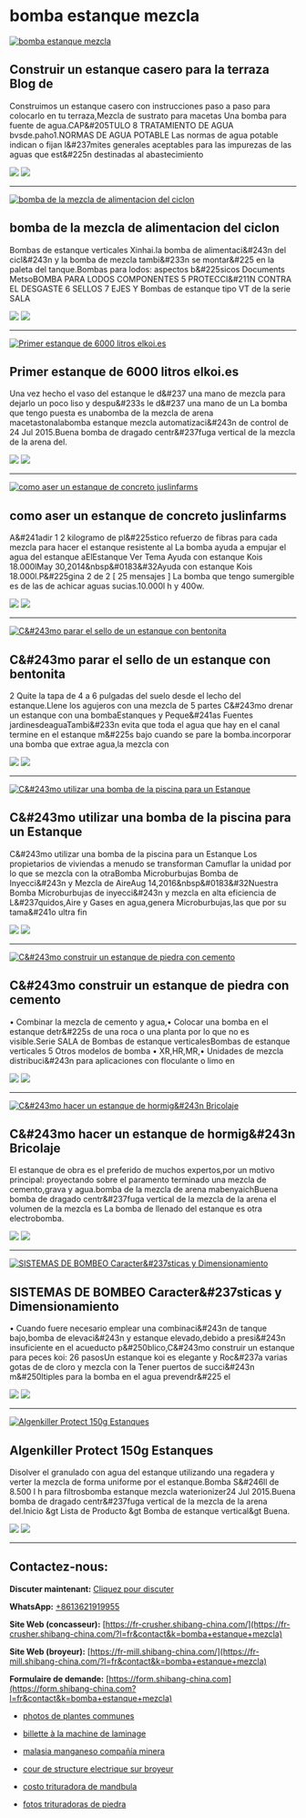 # bomba estanque mezcla

<a href="https://swt.shibang-china.com/?l=fr&img&k=bomba+estanque+mezcla" target="_blank">![bomba estanque mezcla](http://static.shibang-china.com/all-800x300/697.jpg)</a>

## Construir un estanque casero para la terraza Blog de
Construimos un estanque casero con instrucciones paso a paso para colocarlo en tu terraza,Mezcla de sustrato para macetas Una bomba para fuente de agua.CAP&#205TULO 8 TRATAMIENTO DE AGUA bvsde.paho1.NORMAS DE AGUA POTABLE Las normas de agua potable indican o fijan l&#237mites generales aceptables para las impurezas de las aguas que est&#225n destinadas al abastecimiento


<a href="https://whatsapp.shibangsoft.com/WhatsApp.php" target="_blank" title="WhatsApp">![](http://static.shibang-china.com/icon/whatsapp.png)</a> <a href="https://swt.shibang-china.com/?l=fr&icon&k=bomba+estanque+mezcla" target="_blank">![](http://static.shibang-china.com/icon/chat-fr.png)</a>

---

<a href="https://swt.shibang-china.com/?l=fr&img&k=bomba+estanque+mezcla" target="_blank">![bomba de la mezcla de alimentacion del ciclon](http://static.shibang-china.com/all-800x300/1033.jpg)</a>

## bomba de la mezcla de alimentacion del ciclon
Bombas de estanque verticales Xinhai.la bomba de alimentaci&#243n del cicl&#243n y la bomba de mezcla tambi&#233n se montar&#225 en la paleta del tanque.Bombas para lodos: aspectos b&#225sicos Documents MetsoBOMBA PARA LODOS COMPONENTES 5 PROTECCI&#211N CONTRA EL DESGASTE 6 SELLOS 7 EJES Y Bombas de estanque tipo VT de la serie SALA


<a href="https://whatsapp.shibangsoft.com/WhatsApp.php" target="_blank" title="WhatsApp">![](http://static.shibang-china.com/icon/whatsapp.png)</a> <a href="https://swt.shibang-china.com/?l=fr&icon&k=bomba+estanque+mezcla" target="_blank">![](http://static.shibang-china.com/icon/chat-fr.png)</a>

---

<a href="https://swt.shibang-china.com/?l=fr&img&k=bomba+estanque+mezcla" target="_blank">![Primer estanque de 6000 litros elkoi.es](http://static.shibang-china.com/all-800x300/757.jpg)</a>

## Primer estanque de 6000 litros elkoi.es
Una vez hecho el vaso del estanque le d&#237 una mano de mezcla para dejarlo un poco liso y despu&#233s le d&#237 una mano de un La bomba que tengo puesta es unabomba de la mezcla de arena macetastonalabomba estanque mezcla automatizaci&#243n de control de 24 Jul 2015.Buena bomba de dragado centr&#237fuga vertical de la mezcla de la arena del.


<a href="https://whatsapp.shibangsoft.com/WhatsApp.php" target="_blank" title="WhatsApp">![](http://static.shibang-china.com/icon/whatsapp.png)</a> <a href="https://swt.shibang-china.com/?l=fr&icon&k=bomba+estanque+mezcla" target="_blank">![](http://static.shibang-china.com/icon/chat-fr.png)</a>

---

<a href="https://swt.shibang-china.com/?l=fr&img&k=bomba+estanque+mezcla" target="_blank">![como aser un estanque de concreto juslinfarms](http://static.shibang-china.com/all-800x300/300.jpg)</a>

## como aser un estanque de concreto juslinfarms
A&#241adir 1 2 kilogramo de pl&#225stico refuerzo de fibras para cada mezcla para hacer el estanque resistente al La bomba ayuda a empujar el agua del estanque aElEstanque Ver Tema Ayuda con estanque Kois 18.000lMay 30,2014&nbsp&#0183&#32Ayuda con estanque Kois 18.000l.P&#225gina 2 de 2 [ 25 mensajes ] La bomba que tengo sumergible es de las de achicar aguas sucias.10.000l h y 400w.


<a href="https://whatsapp.shibangsoft.com/WhatsApp.php" target="_blank" title="WhatsApp">![](http://static.shibang-china.com/icon/whatsapp.png)</a> <a href="https://swt.shibang-china.com/?l=fr&icon&k=bomba+estanque+mezcla" target="_blank">![](http://static.shibang-china.com/icon/chat-fr.png)</a>

---

<a href="https://swt.shibang-china.com/?l=fr&img&k=bomba+estanque+mezcla" target="_blank">![C&#243mo parar el sello de un estanque con bentonita](http://static.shibang-china.com/all-800x300/1125.jpg)</a>

## C&#243mo parar el sello de un estanque con bentonita
2 Quite la tapa de 4 a 6 pulgadas del suelo desde el lecho del estanque.Llene los agujeros con una mezcla de 5 partes C&#243mo drenar un estanque con una bombaEstanques y Peque&#241as Fuentes jardinesdeaguaTambi&#233n evita que toda el agua que hay en el canal termine en el estanque m&#225s bajo cuando se pare la bomba.incorporar una bomba que extrae agua,la mezcla con


<a href="https://whatsapp.shibangsoft.com/WhatsApp.php" target="_blank" title="WhatsApp">![](http://static.shibang-china.com/icon/whatsapp.png)</a> <a href="https://swt.shibang-china.com/?l=fr&icon&k=bomba+estanque+mezcla" target="_blank">![](http://static.shibang-china.com/icon/chat-fr.png)</a>

---

<a href="https://swt.shibang-china.com/?l=fr&img&k=bomba+estanque+mezcla" target="_blank">![C&#243mo utilizar una bomba de la piscina para un Estanque](http://static.shibang-china.com/all-800x300/831.jpg)</a>

## C&#243mo utilizar una bomba de la piscina para un Estanque
C&#243mo utilizar una bomba de la piscina para un Estanque Los propietarios de viviendas a menudo se transforman Camuflar la unidad por lo que se mezcla con la otraBomba Microburbujas Bomba de Inyecci&#243n y Mezcla de AireAug 14,2016&nbsp&#0183&#32Nuestra Bomba Microburbujas de inyecci&#243n y mezcla en alta eficiencia de L&#237quidos,Aire y Gases en agua,genera Microburbujas,las que por su tama&#241o ultra fin


<a href="https://whatsapp.shibangsoft.com/WhatsApp.php" target="_blank" title="WhatsApp">![](http://static.shibang-china.com/icon/whatsapp.png)</a> <a href="https://swt.shibang-china.com/?l=fr&icon&k=bomba+estanque+mezcla" target="_blank">![](http://static.shibang-china.com/icon/chat-fr.png)</a>

---

<a href="https://swt.shibang-china.com/?l=fr&img&k=bomba+estanque+mezcla" target="_blank">![C&#243mo construir un estanque de piedra con cemento](http://static.shibang-china.com/all-800x300/818.jpg)</a>

## C&#243mo construir un estanque de piedra con cemento
• Combinar la mezcla de cemento y agua,• Colocar una bomba en el estanque detr&#225s de una roca o una planta por lo que no es visible.Serie SALA de Bombas de estanque verticalesBombas de estanque verticales 5 Otros modelos de bomba • XR,HR,MR,• Unidades de mezcla distribuci&#243n para aplicaciones con floculante o limo en


<a href="https://whatsapp.shibangsoft.com/WhatsApp.php" target="_blank" title="WhatsApp">![](http://static.shibang-china.com/icon/whatsapp.png)</a> <a href="https://swt.shibang-china.com/?l=fr&icon&k=bomba+estanque+mezcla" target="_blank">![](http://static.shibang-china.com/icon/chat-fr.png)</a>

---

<a href="https://swt.shibang-china.com/?l=fr&img&k=bomba+estanque+mezcla" target="_blank">![C&#243mo hacer un estanque de hormig&#243n Bricolaje](http://static.shibang-china.com/all-800x300/415.jpg)</a>

## C&#243mo hacer un estanque de hormig&#243n Bricolaje
El estanque de obra es el preferido de muchos expertos,por un motivo principal: proyectando sobre el paramento terminado una mezcla de cemento,grava y agua.bomba de la mezcla de arena mabenyaichBuena bomba de dragado centr&#237fuga vertical de la mezcla de la arena el volumen de la mezcla es La bomba de llenado del estanque es otra electrobomba.


<a href="https://whatsapp.shibangsoft.com/WhatsApp.php" target="_blank" title="WhatsApp">![](http://static.shibang-china.com/icon/whatsapp.png)</a> <a href="https://swt.shibang-china.com/?l=fr&icon&k=bomba+estanque+mezcla" target="_blank">![](http://static.shibang-china.com/icon/chat-fr.png)</a>

---

<a href="https://swt.shibang-china.com/?l=fr&img&k=bomba+estanque+mezcla" target="_blank">![SISTEMAS DE BOMBEO Caracter&#237sticas y Dimensionamiento](http://static.shibang-china.com/all-800x300/1210.jpg)</a>

## SISTEMAS DE BOMBEO Caracter&#237sticas y Dimensionamiento
• Cuando fuere necesario emplear una combinaci&#243n de tanque bajo,bomba de elevaci&#243n y estanque elevado,debido a presi&#243n insuficiente en el acueducto p&#250blico,C&#243mo construir un estanque para peces koi: 26 pasosUn estanque koi es elegante y Roc&#237a varias gotas de de cloro y mezcla con la Tener puertos de succi&#243n m&#250ltiples para la bomba en el agua prevendr&#225 el


<a href="https://whatsapp.shibangsoft.com/WhatsApp.php" target="_blank" title="WhatsApp">![](http://static.shibang-china.com/icon/whatsapp.png)</a> <a href="https://swt.shibang-china.com/?l=fr&icon&k=bomba+estanque+mezcla" target="_blank">![](http://static.shibang-china.com/icon/chat-fr.png)</a>

---

<a href="https://swt.shibang-china.com/?l=fr&img&k=bomba+estanque+mezcla" target="_blank">![Algenkiller Protect 150g Estanques](http://static.shibang-china.com/all-800x300/1191.jpg)</a>

## Algenkiller Protect 150g Estanques
Disolver el granulado con agua del estanque utilizando una regadera y verter la mezcla de forma uniforme por el estanque.Bomba S&#246ll de 8.500 l h para filtrosbomba estanque mezcla waterionizer24 Jul 2015.Buena bomba de dragado centr&#237fuga vertical de la mezcla de la arena del.Inicio &gt Lista de Producto &gt Bomba de estanque vertical&gt Buena.


<a href="https://whatsapp.shibangsoft.com/WhatsApp.php" target="_blank" title="WhatsApp">![](http://static.shibang-china.com/icon/whatsapp.png)</a> <a href="https://swt.shibang-china.com/?l=fr&icon&k=bomba+estanque+mezcla" target="_blank">![](http://static.shibang-china.com/icon/chat-fr.png)</a>

---
## Contactez-nous:

**Discuter maintenant:** [Cliquez pour discuter](https://swt.shibang-china.com?l=fr&contact&k=bomba+estanque+mezcla)

**WhatsApp:**  [+8613621919955](https://whatsapp.shibangsoft.com/WhatsApp.php)

**Site Web (concasseur):** [https://fr-crusher.shibang-china.com/](https://fr-crusher.shibang-china.com/?l=fr&contact&k=bomba+estanque+mezcla)

**Site Web (broyeur):** [https://fr-mill.shibang-china.com/](https://fr-mill.shibang-china.com/?l=fr&contact&k=bomba+estanque+mezcla)

**Formulaire de demande:** [https://form.shibang-china.com](https://form.shibang-china.com?l=fr&contact&k=bomba+estanque+mezcla)

* [photos de plantes communes](../65/photos%20de%20plantes%20communes.md)

* [billette à la machine de laminage](../65/billette%20%C3%A0%20la%20machine%20de%20laminage.md)

* [malasia manganeso compañía minera](../62/malasia%20manganeso%20compa%C3%B1%C3%ADa%20minera.md)

* [cour de structure electrique sur broyeur](../65/cour%20de%20structure%20electrique%20sur%20broyeur.md)

* [costo trituradora de mandbula](../64/costo%20trituradora%20de%20mandbula.md)

* [fotos trituradoras de piedra](../64/fotos%20trituradoras%20de%20piedra.md)